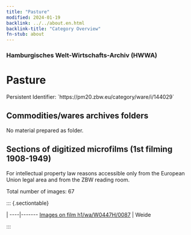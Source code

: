 ```yaml
---
title: "Pasture"
modified: 2024-01-19
backlink: ../../about.en.html
backlink-title: "Category Overview"
fn-stub: about
---
```


### Hamburgisches Welt-Wirtschafts-Archiv (HWWA)

# Pasture

<div class="hint">Persistent Identifier: `https://pm20.zbw.eu/category/ware/i/144029`</div>







## Commodities/wares archives folders





No material prepared as folder.



<a id="filmsections" />

## Sections of digitized microfilms (1st filming 1908-1949)

<p>For intellectual property law reasons accessible only from the European Union legal area and from the ZBW reading room.</p>



<p>Total number of images: 67</p>




::: {.sectiontable}

 | 
----|-------
<a class="btn" href="https://pm20.zbw.eu/film/h1/wa/W0447H/0087" rel="nofollow">Images on film h1/wa/W0447H/0087</a> | Weide


:::
















